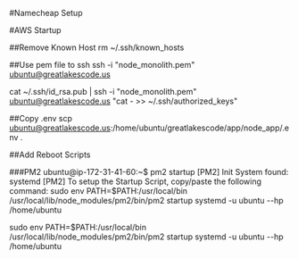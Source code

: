 #Namecheap Setup

#AWS Startup

##Remove Known Host
rm ~/.ssh/known_hosts


##Use pem file to ssh
ssh -i "node_monolith.pem"  ubuntu@greatlakescode.us

cat ~/.ssh/id_rsa.pub | ssh -i "node_monolith.pem"  ubuntu@greatlakescode.us "cat - >> ~/.ssh/authorized_keys"


##Copy .env
scp ubuntu@greatlakescode.us:/home/ubuntu/greatlakescode/app/node_app/.env .


##Add Reboot Scripts

###PM2
ubuntu@ip-172-31-41-60:~$ pm2 startup
[PM2] Init System found: systemd
[PM2] To setup the Startup Script, copy/paste the following command:
sudo env PATH=$PATH:/usr/local/bin /usr/local/lib/node_modules/pm2/bin/pm2 startup systemd -u ubuntu --hp /home/ubuntu

sudo env PATH=$PATH:/usr/local/bin /usr/local/lib/node_modules/pm2/bin/pm2 startup systemd -u ubuntu --hp /home/ubuntu
